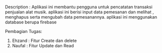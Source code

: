 Description : Aplikasi ini membantu pengguna untuk pencatatan transaksi penjualan alat musik. aplikasi ini berisi input data pemesanan dan melihat , menghapus serta mengubah data pemesanannya. aplikasi ini menggunakan database berupa firebase

Pembagian Tugas:
1. Ehzand : Fitur Create dan delete
2. Naufal : Fitur Update dan Read
